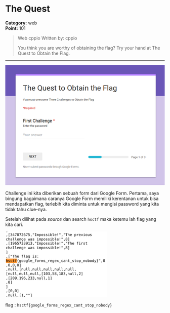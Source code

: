 # The Quest
**Category:** web <br>
**Point:** 101

> Web cppio
> Written by: cppio
> 
> You think you are worthy of obtaining the flag? Try your hand at The Quest to Obtain the Flag.

---

![](./ss01.png)

Challenge ini kita diberikan sebuah form dari Google Form. Pertama, saya bingung bagaimana caranya Google Form memiliki kerentanan untuk bisa mendapatkan flag, terlebih kita diminta untuk mengisi password yang kita tidak tahu clue-nya.

Setelah dilihat pada _source_ dan search `hsctf` maka ketemu lah flag yang kita cari.

![](./ss02.png)

flag : `hsctf{google_forms_regex_cant_stop_nobody}`